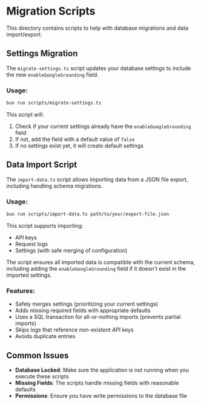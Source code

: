 # Migration Scripts

This directory contains scripts to help with database migrations and data import/export.

## Settings Migration

The `migrate-settings.ts` script updates your database settings to include the new `enableGoogleGrounding` field.

### Usage:

```bash
bun run scripts/migrate-settings.ts
```

This script will:
1. Check if your current settings already have the `enableGoogleGrounding` field
2. If not, add the field with a default value of `false`
3. If no settings exist yet, it will create default settings

## Data Import Script

The `import-data.ts` script allows importing data from a JSON file export, including handling schema migrations.

### Usage:

```bash
bun run scripts/import-data.ts path/to/your/export-file.json
```

This script supports importing:
- API keys
- Request logs
- Settings (with safe merging of configuration)

The script ensures all imported data is compatible with the current schema, including adding the `enableGoogleGrounding` field if it doesn't exist in the imported settings.

### Features:

- Safely merges settings (prioritizing your current settings)
- Adds missing required fields with appropriate defaults
- Uses a SQL transaction for all-or-nothing imports (prevents partial imports)
- Skips logs that reference non-existent API keys
- Avoids duplicate entries

## Common Issues

- **Database Locked**: Make sure the application is not running when you execute these scripts
- **Missing Fields**: The scripts handle missing fields with reasonable defaults
- **Permissions**: Ensure you have write permissions to the database file 